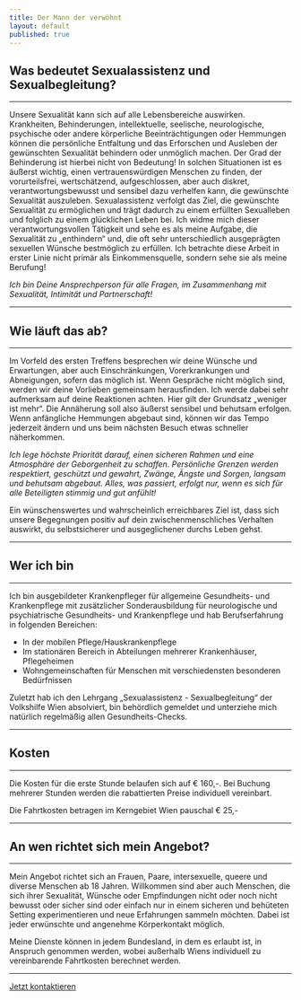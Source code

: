 ```yaml
---
title: Der Mann der verwöhnt
layout: default
published: true
---
```

## Was bedeutet Sexualassistenz und Sexualbegleitung?
***

Unsere Sexualität kann sich auf alle Lebensbereiche auswirken. Krankheiten, Behinderungen, intellektuelle, seelische, neurologische, psychische oder andere körperliche Beeinträchtigungen oder Hemmungen können die persönliche Entfaltung und das Erforschen und Ausleben der gewünschten Sexualität behindern oder unmöglich machen. Der Grad der Behinderung ist hierbei nicht von Bedeutung!
In solchen Situationen ist es äußerst wichtig, einen vertrauenswürdigen Menschen zu finden, der vorurteilsfrei, wertschätzend, aufgeschlossen, aber auch diskret, verantwortungsbewusst und sensibel dazu verhelfen kann, die gewünschte Sexualität auszuleben.
Sexualassistenz verfolgt das Ziel, die gewünschte Sexualität zu ermöglichen und trägt dadurch zu einem erfüllten Sexualleben und folglich zu einem glücklichen Leben bei.
Ich widme mich dieser verantwortungsvollen Tätigkeit und sehe es als meine Aufgabe, die Sexualität zu „enthindern“ und, die oft sehr unterschiedlich ausgeprägten sexuellen Wünsche bestmöglich zu erfüllen. Ich betrachte diese Arbeit in erster Linie nicht primär als Einkommensquelle, sondern sehe sie als meine Berufung!

_Ich bin Deine Ansprechperson für alle Fragen, im Zusammenhang mit Sexualität, Intimität und Partnerschaft!_

***
## Wie läuft das ab?
***
Im Vorfeld des ersten Treffens besprechen wir deine Wünsche und Erwartungen, aber auch Einschränkungen, Vorerkrankungen und Abneigungen, sofern das möglich ist.
Wenn Gespräche nicht möglich sind, werden wir deine Vorlieben gemeinsam herausfinden.
Ich werde dabei sehr aufmerksam auf deine Reaktionen achten. Hier gilt der Grundsatz „weniger ist mehr“. Die Annäherung soll also äußerst sensibel und behutsam erfolgen. Wenn anfängliche Hemmungen abgebaut sind, können wir das Tempo jederzeit ändern und uns beim nächsten Besuch etwas schneller näherkommen.

_Ich lege höchste Priorität darauf, einen sicheren Rahmen und eine Atmosphäre der Geborgenheit zu schaffen. Persönliche Grenzen werden respektiert, geschützt und gewahrt, Zwänge, Ängste und Sorgen, langsam und behutsam abgebaut. Alles, was passiert, erfolgt nur, wenn es sich für alle Beteiligten stimmig und gut anfühlt!_

Ein wünschenswertes und wahrscheinlich erreichbares Ziel ist, dass sich unsere Begegnungen positiv auf dein zwischenmenschliches Verhalten auswirkt, du selbstsicherer und ausgeglichener durchs Leben gehst.

***
## Wer ich bin
***

Ich bin ausgebildeter Krankenpfleger für allgemeine Gesundheits- und Krankenpflege mit zusätzlicher Sonderausbildung für neurologische und psychiatrische Gesundheits- und Krankenpflege und hab Berufserfahrung in folgenden Bereichen:

- In der mobilen Pflege/Hauskrankenpflege
- Im stationären Bereich in Abteilungen mehrerer Krankenhäuser, Pflegeheimen
- Wohngemeinschaften für Menschen mit verschiedensten besonderen Bedürfnissen

Zuletzt hab ich den Lehrgang „Sexualassistenz - Sexualbegleitung“ der Volkshilfe Wien absolviert, bin behördlich gemeldet und unterziehe mich natürlich regelmäßig allen Gesundheits-Checks.

***
## Kosten
***

Die Kosten für die erste Stunde belaufen sich auf € 160,-. Bei Buchung mehrerer Stunden werden die rabattierten Preise individuell vereinbart.

Die Fahrtkosten betragen im Kerngebiet Wien pauschal € 25,-

***
## An wen richtet sich mein Angebot?
***

Mein Angebot richtet sich an Frauen, Paare, intersexuelle, queere und diverse Menschen ab 18 Jahren. Willkommen sind aber auch Menschen, die sich ihrer Sexualität, Wünsche oder Empfindungen nicht oder noch nicht bewusst oder sicher sind oder einfach nur in einem sicheren und behüteten Setting experimentieren und neue Erfahrungen sammeln möchten. Dabei ist jeder erwünschte und angenehme Körperkontakt möglich.

Meine Dienste können in jedem Bundesland, in dem es erlaubt ist, in Anspruch genommen werden, wobei außerhalb Wiens individuell zu vereinbarende Fahrtkosten berechnet werden.

***

[Jetzt kontaktieren](mailto:kontakt@sexualbegleitung.wien "Anfrage per E-Mail")
